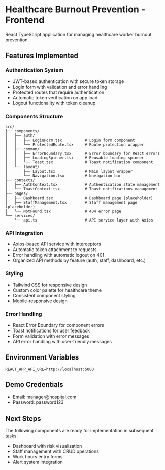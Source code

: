 # Healthcare Burnout Prevention - Frontend

React TypeScript application for managing healthcare worker burnout prevention.

## Features Implemented

### Authentication System
- JWT-based authentication with secure token storage
- Login form with validation and error handling
- Protected routes that require authentication
- Automatic token verification on app load
- Logout functionality with token cleanup

### Components Structure
```
src/
├── components/
│   ├── auth/
│   │   ├── LoginForm.tsx          # Login form component
│   │   └── ProtectedRoute.tsx     # Route protection wrapper
│   ├── common/
│   │   ├── ErrorBoundary.tsx      # Error boundary for React errors
│   │   ├── LoadingSpinner.tsx     # Reusable loading spinner
│   │   └── Toast.tsx              # Toast notification component
│   └── layout/
│       ├── Layout.tsx             # Main layout wrapper
│       └── Navigation.tsx         # Navigation bar
├── contexts/
│   ├── AuthContext.tsx            # Authentication state management
│   └── ToastContext.tsx           # Toast notifications management
├── pages/
│   ├── Dashboard.tsx              # Dashboard page (placeholder)
│   ├── StaffManagement.tsx        # Staff management page (placeholder)
│   └── NotFound.tsx               # 404 error page
└── services/
    └── api.ts                     # API service layer with Axios
```

### API Integration
- Axios-based API service with interceptors
- Automatic token attachment to requests
- Error handling with automatic logout on 401
- Organized API methods by feature (auth, staff, dashboard, etc.)

### Styling
- Tailwind CSS for responsive design
- Custom color palette for healthcare theme
- Consistent component styling
- Mobile-responsive design

### Error Handling
- React Error Boundary for component errors
- Toast notifications for user feedback
- Form validation with error messages
- API error handling with user-friendly messages

## Environment Variables
```
REACT_APP_API_URL=http://localhost:5000
```

## Demo Credentials
- Email: manager@hospital.com
- Password: password123

## Next Steps
The following components are ready for implementation in subsequent tasks:
- Dashboard with risk visualization
- Staff management with CRUD operations
- Work hours entry forms
- Alert system integration
